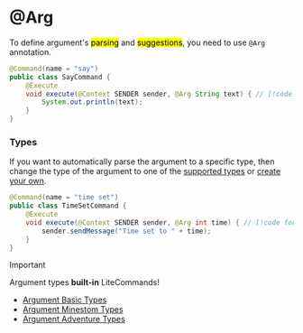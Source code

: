 # @Arg

To define argument's <mark>parsing</mark> and <mark>suggestions</mark>, you need to use `@Arg` annotation.

```java {4}
@Command(name = "say")
public class SayCommand {
    @Execute
    void execute(@Context SENDER sender, @Arg String text) { // [!code focus]
        System.out.println(text);
    }
}
```

### Types

If you want to automatically parse the argument to a specific type,
then change the type of the argument to one of the [supported types](argument/supported-basic-types.md) or [create your own](argument-custom.md).


```java {4}
@Command(name = "time set")
public class TimeSetCommand {
    @Execute
    void execute(@Context SENDER sender, @Arg int time) { // [!code focus]
        sender.sendMessage("Time set to " + time);
    }
}
```

> [!IMPORTANT]
> Argument types **built-in** LiteCommands!
> -   [Argument Basic Types](argument/supported-basic-types.md) 
> -   [Argument Minestom Types](argument/supported-types-minestom-extension.md) 
> -   [Argument Adventure Types](argument/supported-types-adventure-extension.md) 
